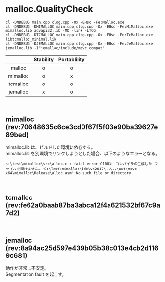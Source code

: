 # malloc.QualityCheck
~~~
cl -DNDEBUG main.cpp clog.cpp -Ox -EHsc -Fe:Malloc.exe
cl -DNDEBUG -DMIMALLOC main.cpp clog.cpp -Ox -EHsc -Fe:MiMalloc.exe mimalloc.lib advapi32.lib -MD -link -LTCG
cl -DNDEBUG -DTCMALLOC main.cpp clog.cpp -Ox -EHsc -Fe:TcMalloc.exe libtcmalloc_minimal.lib
cl -DNDEBUG -DJEMALLOC main.cpp clog.cpp -Ox -EHsc -Fe:JeMalloc.exe jemalloc.lib -I"jemalloc/include/msvc_compat"
~~~

||Stability|Portablility|
|:-:|:-:|:-:|
|malloc|o|o|
|mimalloc|o|x|
|tcmalloc|o|o|
|jemalloc|x|o|

<br>

## mimalloc (rev:70648635c6ce3cd0f67f5f03e90ba39627e89bed)
mimalloc.lib は、ビルドした環境に依存する。  
mimalloc.lib を別環境でリンクしようとした場合、以下のようなエラーとなる。  
~~~
s:\test\mimalloc\src\alloc.c : fatal error C1083: コンパイラの生成した ファイルを開けません。'S:\Test\mimalloc\ide\vs2017\..\..\out\msvc-x64\mimalloc\Release\alloc.asm':No such file or directory
~~~

<br>

## tcmalloc (rev:fe62a0baab87ba3abca12f4a621532bf67c9a7d2)

<br>

## jemalloc (rev:8a94ac25d597e439b05b38c013e4cb2d1169c681)
動作が非常に不安定。  
Segmentation fault を起こす。  

